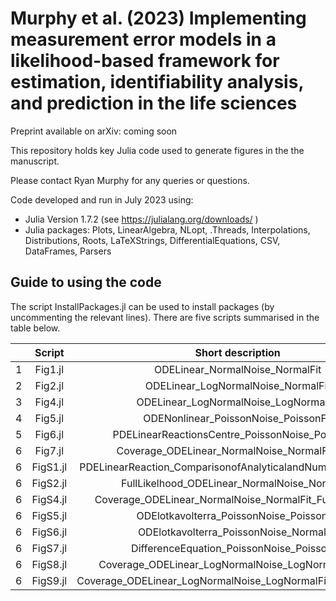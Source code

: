 # Murphy et al. (2023)  Implementing measurement error models in a likelihood-based framework for estimation, identifiability analysis, and prediction in the life sciences

Preprint available on arXiv: coming soon

This repository holds key Julia code used to generate figures in the the manuscript.

Please contact Ryan Murphy for any queries or questions.

Code developed and run in July 2023 using:

- Julia Version  1.7.2 (see https://julialang.org/downloads/ )
- Julia packages: Plots, LinearAlgebra, NLopt, .Threads, Interpolations, Distributions, Roots, LaTeXStrings, DifferentialEquations, CSV, DataFrames, Parsers


## Guide to using the code
The script InstallPackages.jl can be used to install packages (by uncommenting the relevant lines). There are five scripts summarised in the table below.


| | Script        | Short description           | 
| :---:   | :---: | :---: |
|1| Fig1.jl  | ODELinear_NormalNoise_NormalFit |
|2| Fig2.jl      |  ODELinear_LogNormalNoise_NormalFit   |  
|3|  Fig4.jl |   ODELinear_LogNormalNoise_LogNormalFit  |  
|4| Fig5.jl  |   ODENonlinear_PoissonNoise_PoissonFit  |  
|5| Fig6.jl |    PDELinearReactionsCentre_PoissonNoise_PoissonFit | 
|6| Fig7.jl |   Coverage_ODELinear_NormalNoise_NormalFit_MLE  | 
|6| FigS1.jl |  PDELinearReaction_ComparisonofAnalyticalandNumericalSolutions  | 
|6| FigS2.jl |  FullLikelhood_ODELinear_NormalNoise_NormalFit   | 
|6| FigS4.jl |    Coverage_ODELinear_NormalNoise_NormalFit_FullLikelihood | 
|6| FigS5.jl | ODElotkavolterra_PoissonNoise_PoissonFit    | 
|6| FigS6.jl |  ODElotkavolterra_PoissonNoise_NormalFit   | 
|6| FigS7.jl |   DifferenceEquation_PoissonNoise_PoissonFit  | 
|6| FigS8.jl |  Coverage_ODELinear_LogNormalNoise_LogNormalFit_MLE  | 
|6| FigS9.jl | Coverage_ODELinear_LogNormalNoise_LogNormalFit_FullLikelihood   | 
